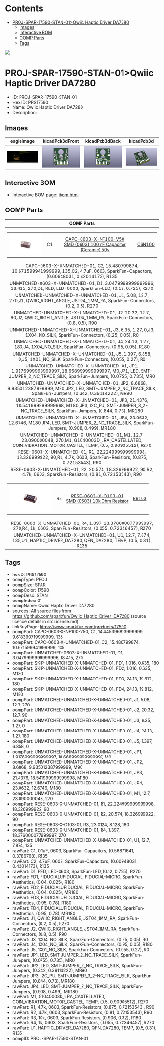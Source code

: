 



Contents
========

* [PROJ-SPAR-17590-STAN-01>Qwiic Haptic Driver DA7280](#proj-spar-17590-stan-01qwiic-haptic-driver-da7280)
	* [Images](#images)
	* [Interactive BOM](#interactive-bom)
	* [OOMP Parts](#oomp-parts)
	* [Tags](#tags)
  
![][im]
# PROJ-SPAR-17590-STAN-01>Qwiic Haptic Driver DA7280

- ID: PROJ-SPAR-17590-STAN-01
- Hex ID: PRS17590
- Name: Qwiic Haptic Driver DA7280
- Description: 

## Images
  
  

|eagleImage|kicadPcb3dFront|kicadPcb3dBack|kicadPcb3d|
| :---: | :---: | :---: | :---: |
|[![eagleImage](eagleImage_140.png)](eagleImage_600.png)|[![kicadPcb3dFront](kicadPcb3dFront_140.png)](kicadPcb3dFront_600.png)|[![kicadPcb3dBack](kicadPcb3dBack_140.png)](kicadPcb3dBack_600.png)|[![kicadPcb3d](kicadPcb3d_140.png)](kicadPcb3d_600.png)|

## Interactive BOM

- Interactive BOM page: [ibom.html](kicad/bom/ibom.html)

## OOMP Parts
  

|OOMP Parts|
| :---: |
|<table><tr><td>![CAPC-0603-X-NF100-V50](https://raw.githubusercontent.com/oomlout/oomlout_OOMP_parts/main/CAPC-0603-X-NF100-V50/image_140.jpg)</td><td> C1</td><td>[CAPC-0603-X-NF100-V50<br>SMD (0603) 100 nF Capacitor (Ceramic) 50v](https://github.com/oomlout/oomlout_OOMP_parts/tree/main/CAPC-0603-X-NF100-V50/)</td><td>[C6N100](https://github.com/oomlout/oomlout_OOMP_parts/tree/main/CAPC-0603-X-NF100-V50/)</td></tr></table>|
|CAPC-0603-X-UNMATCHED-01, C2, 15.480799874, 10.671599941999999, 135,C2, 4.7uF, 0603, SparkFun-Capacitors, (0.60948031, 0.42014173), R135|
|UNMATCHED-0603-X-UNMATCHED-01, D1, 3.0479999999999996, 18.415, 270,D1, RED, LED-0603, SparkFun-LED, (0.12, 0.725), R270|
|UNMATCHED-UNMATCHED-X-UNMATCHED-01, J1, 5.08, 12.7, 270,J1, QWIIC_RIGHT_ANGLE, JST04_1MM_RA, SparkFun-Connectors, (0.2, 0.5), R270|
|UNMATCHED-UNMATCHED-X-UNMATCHED-01, J2, 20.32, 12.7, 90,J2, QWIIC_RIGHT_ANGLE, JST04_1MM_RA, SparkFun-Connectors, (0.8, 0.5), R90|
|UNMATCHED-UNMATCHED-X-UNMATCHED-01, J3, 6.35, 1.27, 0,J3, 1X04_NO_SILK, SparkFun-Connectors, (0.25, 0.05), R0|
|UNMATCHED-UNMATCHED-X-UNMATCHED-01, J4, 24.13, 1.27, 180,J4, 1X04_NO_SILK, SparkFun-Connectors, (0.95, 0.05), R180|
|UNMATCHED-UNMATCHED-X-UNMATCHED-01, J5, 1.397, 6.858, 0,J5, 1X01_NO_SILK, SparkFun-Connectors, (0.055, 0.27), R0|
|UNMATCHED-UNMATCHED-X-UNMATCHED-01, JP1, 1.9176999999999997, 18.668999999999997, M0,JP1, LED, SMT-JUMPER_2_NC_TRACE_SILK, SparkFun-Jumpers, (0.0755, 0.735), MR0|
|UNMATCHED-UNMATCHED-X-UNMATCHED-01, JP2, 8.6868, 9.935012387999999, M90,JP2, LED, SMT-JUMPER_2_NC_TRACE_SILK, SparkFun-Jumpers, (0.342, 0.39114222), MR90|
|UNMATCHED-UNMATCHED-X-UNMATCHED-01, JP3, 21.4376, 18.541999999999998, M180,JP3, I2C_PU, SMT-JUMPER_3_2-NC_TRACE_SILK, SparkFun-Jumpers, (0.844, 0.73), MR180|
|UNMATCHED-UNMATCHED-X-UNMATCHED-01, JP4, 23.0632, 12.6746, M180,JP4, LED, SMT-JUMPER_2_NC_TRACE_SILK, SparkFun-Jumpers, (0.908, 0.499), MR180|
|UNMATCHED-UNMATCHED-X-UNMATCHED-01, M1, 12.7, 23.090000048, 270,M1, G1040003D_LRA_CASTELLATED, COIN_VIBRATION_MOTOR_CASTEL, TEMP, (0.5, 0.90905512), R270|
|RESE-0603-X-UNMATCHED-01, R1, 22.224999999999998, 18.326999922, 90,R1, 4.7k, 0603, SparkFun-Resistors, (0.875, 0.72153543), R90|
|RESE-0603-X-UNMATCHED-01, R2, 20.574, 18.326999922, 90,R2, 4.7k, 0603, SparkFun-Resistors, (0.81, 0.72153543), R90|
|<table><tr><td>![RESE-0603-X-O103-01](https://raw.githubusercontent.com/oomlout/oomlout_OOMP_parts/main/RESE-0603-X-O103-01/image_140.jpg)</td><td> R3</td><td>[RESE-0603-X-O103-01<br>SMD (0603) 10k Ohm Resistor](https://github.com/oomlout/oomlout_OOMP_parts/tree/main/RESE-0603-X-O103-01/)</td><td>[R6103](https://github.com/oomlout/oomlout_OOMP_parts/tree/main/RESE-0603-X-O103-01/)</td></tr></table>|
|RESE-0603-X-UNMATCHED-01, R4, 1.397, 18.376000077999997, 270,R4, 1k, 0603, SparkFun-Resistors, (0.055, 0.72346457), R270|
|UNMATCHED-UNMATCHED-X-UNMATCHED-01, U1, 12.7, 7.874, 135,U1, HAPTIC_DRIVER_DA7280, QFN_DA7280, TEMP, (0.5, 0.31), R135|

## Tags

- hexID: PRS17590
- oompType: PROJ
- oompSize: SPAR
- oompColor: 17590
- oompDesc: STAN
- oompIndex: 01
- oompName: Qwiic Haptic Driver DA7280
- sources: All source files from https://github.com/sparkfun/Qwiic_Haptic_Driver_DA7280 (source licence details in srcLicense.md)
- linkBuyPage: https://www.sparkfun.com/products/17590
- oompPart: CAPC-0603-X-NF100-V50, C1, 14.445396813999999, 9.618390719999999, 135
- oompPart: CAPC-0603-X-UNMATCHED-01, C2, 15.480799874, 10.671599941999999, 135
- oompPart: UNMATCHED-0603-X-UNMATCHED-01, D1, 3.0479999999999996, 18.415, 270
- oompPart: SKIP-UNMATCHED-X-UNMATCHED-01, FD1, 1.016, 0.635, 180
- oompPart: SKIP-UNMATCHED-X-UNMATCHED-01, FD2, 1.016, 0.635, M180
- oompPart: SKIP-UNMATCHED-X-UNMATCHED-01, FD3, 24.13, 19.812, 180
- oompPart: SKIP-UNMATCHED-X-UNMATCHED-01, FD4, 24.13, 19.812, M180
- oompPart: UNMATCHED-UNMATCHED-X-UNMATCHED-01, J1, 5.08, 12.7, 270
- oompPart: UNMATCHED-UNMATCHED-X-UNMATCHED-01, J2, 20.32, 12.7, 90
- oompPart: UNMATCHED-UNMATCHED-X-UNMATCHED-01, J3, 6.35, 1.27, 0
- oompPart: UNMATCHED-UNMATCHED-X-UNMATCHED-01, J4, 24.13, 1.27, 180
- oompPart: UNMATCHED-UNMATCHED-X-UNMATCHED-01, J5, 1.397, 6.858, 0
- oompPart: UNMATCHED-UNMATCHED-X-UNMATCHED-01, JP1, 1.9176999999999997, 18.668999999999997, M0
- oompPart: UNMATCHED-UNMATCHED-X-UNMATCHED-01, JP2, 8.6868, 9.935012387999999, M90
- oompPart: UNMATCHED-UNMATCHED-X-UNMATCHED-01, JP3, 21.4376, 18.541999999999998, M180
- oompPart: UNMATCHED-UNMATCHED-X-UNMATCHED-01, JP4, 23.0632, 12.6746, M180
- oompPart: UNMATCHED-UNMATCHED-X-UNMATCHED-01, M1, 12.7, 23.090000048, 270
- oompPart: RESE-0603-X-UNMATCHED-01, R1, 22.224999999999998, 18.326999922, 90
- oompPart: RESE-0603-X-UNMATCHED-01, R2, 20.574, 18.326999922, 90
- oompPart: RESE-0603-X-O103-01, R3, 23.0124, 8.128, 180
- oompPart: RESE-0603-X-UNMATCHED-01, R4, 1.397, 18.376000077999997, 270
- oompPart: UNMATCHED-UNMATCHED-X-UNMATCHED-01, U1, 12.7, 7.874, 135
- rawPart: C1, 0.1uF, 0603, SparkFun-Capacitors, (0.56871641, 0.3786768), R135
- rawPart: C2, 4.7uF, 0603, SparkFun-Capacitors, (0.60948031, 0.42014173), R135
- rawPart: D1, RED, LED-0603, SparkFun-LED, (0.12, 0.725), R270
- rawPart: FD1, FIDUCIALUFIDUCIAL, FIDUCIAL-MICRO, SparkFun-Aesthetics, (0.04, 0.025), R180
- rawPart: FD2, FIDUCIALUFIDUCIAL, FIDUCIAL-MICRO, SparkFun-Aesthetics, (0.04, 0.025), MR180
- rawPart: FD3, FIDUCIALUFIDUCIAL, FIDUCIAL-MICRO, SparkFun-Aesthetics, (0.95, 0.78), R180
- rawPart: FD4, FIDUCIALUFIDUCIAL, FIDUCIAL-MICRO, SparkFun-Aesthetics, (0.95, 0.78), MR180
- rawPart: J1, QWIIC_RIGHT_ANGLE, JST04_1MM_RA, SparkFun-Connectors, (0.2, 0.5), R270
- rawPart: J2, QWIIC_RIGHT_ANGLE, JST04_1MM_RA, SparkFun-Connectors, (0.8, 0.5), R90
- rawPart: J3, 1X04_NO_SILK, SparkFun-Connectors, (0.25, 0.05), R0
- rawPart: J4, 1X04_NO_SILK, SparkFun-Connectors, (0.95, 0.05), R180
- rawPart: J5, 1X01_NO_SILK, SparkFun-Connectors, (0.055, 0.27), R0
- rawPart: JP1, LED, SMT-JUMPER_2_NC_TRACE_SILK, SparkFun-Jumpers, (0.0755, 0.735), MR0
- rawPart: JP2, LED, SMT-JUMPER_2_NC_TRACE_SILK, SparkFun-Jumpers, (0.342, 0.39114222), MR90
- rawPart: JP3, I2C_PU, SMT-JUMPER_3_2-NC_TRACE_SILK, SparkFun-Jumpers, (0.844, 0.73), MR180
- rawPart: JP4, LED, SMT-JUMPER_2_NC_TRACE_SILK, SparkFun-Jumpers, (0.908, 0.499), MR180
- rawPart: M1, G1040003D_LRA_CASTELLATED, COIN_VIBRATION_MOTOR_CASTEL, TEMP, (0.5, 0.90905512), R270
- rawPart: R1, 4.7k, 0603, SparkFun-Resistors, (0.875, 0.72153543), R90
- rawPart: R2, 4.7k, 0603, SparkFun-Resistors, (0.81, 0.72153543), R90
- rawPart: R3, 10k, 0603, SparkFun-Resistors, (0.906, 0.32), R180
- rawPart: R4, 1k, 0603, SparkFun-Resistors, (0.055, 0.72346457), R270
- rawPart: U1, HAPTIC_DRIVER_DA7280, QFN_DA7280, TEMP, (0.5, 0.31), R135
- oompID: PROJ-SPAR-17590-STAN-01



[im]: kicadPcb3d_450.png
